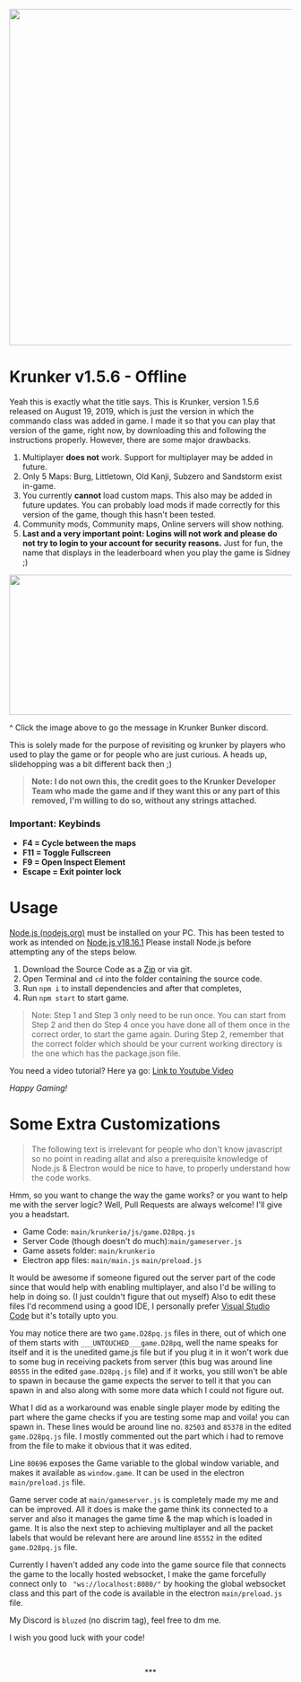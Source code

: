﻿<div align="center">
  	<p align="center">
		<a><img src="https://krunker.io/img/krunker_logo_0.png" width="600"></a>
  	</p>
</div>

# Krunker v1.5.6 - Offline

Yeah this is exactly what the title says. 
This is Krunker, version 1.5.6 released on August 19, 2019, which is just the version in which the commando class was added in game. I made it so that you can play that version of the game, right now, by downloading this and following the instructions properly. However, there are some major drawbacks.
1) Multiplayer **does not** work. Support for multiplayer may be added in future.
2) Only 5 Maps: Burg, Littletown, Old Kanji, Subzero and Sandstorm exist in-game.
3) You currently **cannot** load custom maps. This also may be added in future updates. You can probably load mods if made correctly for this version of the game, though this hasn't been tested.
4) Community mods, Community maps, Online servers will show nothing.
5) **Last and a very important point: Logins will not work and please do not try to login to your account for security reasons.** Just for fun, the name that displays in the leaderboard when you play the game is Sidney ;)
<div align="center">
  	<p>
		<a href="https://discord.com/channels/448194623580667916/534719260497543169/612941468763684864"><img src="https://media.discordapp.net/attachments/1100782582678954107/1129644608830308402/image.png" width="600" height="250"></a>
  	</p>
</div>
^ Click the image above to go the message in Krunker Bunker discord.

This is solely made for the purpose of revisiting og krunker by players who used to play the game or for people who are just curious.
A heads up, slidehopping was a bit different back then ;)

>**Note: I do not own this, the credit goes to the Krunker Developer Team who made the game and if they want this or any part of this removed, I'm willing to do so, without any strings attached.**
>


### Important: Keybinds
- **F4 = Cycle between the maps**
- **F11 = Toggle Fullscreen**
- **F9 = Open Inspect Element**
- **Escape = Exit pointer lock**

# Usage
[Node.js (nodejs.org)](https://nodejs.org/en) must be installed on your PC. 
This has been tested to work as intended on [Node.js v18.16.1](https://nodejs.org/download/release/v18.16.1/)
Please install Node.js before attempting any of the steps below.

1) Download the Source Code as a [Zip](https://github.com/BluZed/Krunker_v1.5.6/archive/refs/heads/main.zip) or via git.
2) Open Terminal and ```cd``` into the folder containing the source code.
3) Run ```npm i```  to install dependencies and after that completes,
4) Run ```npm start``` to start game.

> Note: Step 1 and Step 3 only need to be run once. You can start from Step 2 and then do Step 4 once you have done all of them once in the correct order, to start the game again.
> During Step 2, remember that the correct folder which should be your current working directory is the one which has the package.json file.

You need a video tutorial? Here ya go: [Link to Youtube Video](https://example.com)

*Happy Gaming!*
# Some Extra Customizations 
> The following text is irrelevant for people who don't know javascript so no point in reading allat and also a prerequisite knowledge of Node.js & Electron would be nice to have, to properly understand how the code works.

Hmm, so you want to change the way the game works? or you want to help me with the server logic? Well, Pull Requests are always welcome!
I'll give you a headstart. 

- Game Code: `main/krunkerio/js/game.D28pq.js` 
- Server Code (though doesn't do much):`main/gameserver.js`
- Game assets folder: `main/krunkerio`
- Electron app files: `main/main.js` `main/preload.js`

It would be awesome if someone figured out the server part of the code since that would help with enabling multiplayer, and also I'd be willing to help in doing so. (I just couldn't figure that out myself) Also to edit these files I'd recommend using a good IDE, I personally prefer [Visual Studio Code](https://code.visualstudio.com/) but it's totally upto you. 

You may notice there are two `game.D28pq.js` files in there, out of which one of them starts with `___UNTOUCHED___game.D28pq`, well the name speaks for itself and it is the unedited game.js file but if you plug it in it won't work due to some bug in receiving packets from server (this bug was around line `80555` in the edited `game.D28pq.js` file) and if it works, you still won't be able to spawn in because the game expects the server to tell it that you can spawn in and also along with some more data which I could not figure out. 

What I did as a workaround was enable single player mode by editing the part where the game checks if you are testing some map and voila! you can spawn in. These lines would be around line no. `82503` and `85378` in the edited `game.D28pq.js` file. I mostly commented out the part which i had to remove from the file to make it obvious that it was edited. 

Line `80696` exposes the Game variable to the global window variable, and makes it available as `window.game`. It can be used in the electron `main/preload.js` file.

Game server code at `main/gameserver.js` is completely made my me and can be improved. All it does is make the game think its connected to a server and also it manages the game time & the map which is loaded in game. It is also the next step to achieving multiplayer and all the packet labels that would be relevant here are around line `85552` in the edited `game.D28pq.js` file.

Currently I haven't added any code into the game source file that connects the game to the locally hosted websocket, I make the game forcefully connect only to ` "ws://localhost:8080/"` by hooking the global websocket class and this part of the code is available in the electron `main/preload.js` file.

My Discord is `bluzed` (no discrim tag),  feel free to dm me.

I wish you good luck with your code!

<br><p align=center>***</p>
